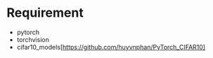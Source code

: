 # Requirement
- pytorch
- torchvision
- cifar10_models[https://github.com/huyvnphan/PyTorch_CIFAR10]